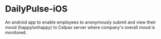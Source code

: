 # DailyPulse-iOS
An android app to enable employees to anonymously submit and view their mood (happy/unhappy) to Celpax server where company's overall mood is monitored. 
